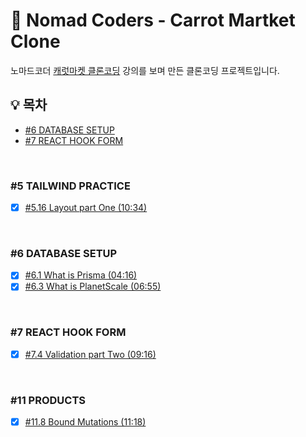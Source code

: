 # 🥕 Nomad Coders - Carrot Martket Clone

노마드코더 [캐럿마켓 클론코딩](https://nomadcoders.co/carrot-market) 강의를 보며 만든 클론코딩 프로젝트입니다.

## 💡 목차

- [#6 DATABASE SETUP](#6-database-setup)
- [#7 REACT HOOK FORM](#7-react-hook-form)

<br>

### #5 TAILWIND PRACTICE

- [x] [#5.16 Layout part One (10:34)](https://github.com/chaehaeun/Carrot-Market/issues/1)

<br>

### #6 DATABASE SETUP

- [x] [#6.1 What is Prisma (04:16)](https://github.com/chaehaeun/Carrot-Market/issues/2)
- [x] [#6.3 What is PlanetScale (06:55)](https://github.com/chaehaeun/Carrot-Market/issues/3)

<br/>

### #7 REACT HOOK FORM

- [x] [#7.4 Validation part Two (09:16)](https://github.com/chaehaeun/Carrot-Market/issues/4)

<br/>

### #11 PRODUCTS

- [x] [#11.8 Bound Mutations (11:18)](https://github.com/chaehaeun/Carrot-Market/issues/5)
